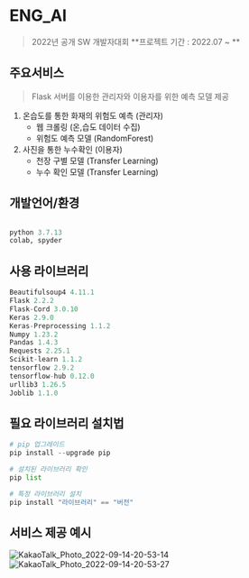 # ENG_AI
> 2022년 공개 SW 개발자대회 **프로젝트 기간 : 2022.07 ~ ** 


## 주요서비스
>  Flask 서버를 이용한 관리자와 이용자를 위한 예측 모델 제공
1. 온습도를 통한 화재의 위험도 예측 (관리자) 
    * 웹 크롤링 (온,습도 데이터 수집)
    * 위험도 예측 모델 (RandomForest)
2. 사진을 통한 누수확인 (이용자)
    - 천장 구별 모델 (Transfer Learning)
    - 누수 확인 모델 (Transfer Learning)




## 개발언어/환경
``` python

python 3.7.13
colab, spyder

```

## 사용 라이브러리

``` python
Beautifulsoup4 4.11.1
Flask 2.2.2
Flask-Cord 3.0.10
Keras 2.9.0
Keras-Preprocessing 1.1.2
Numpy 1.23.2
Pandas 1.4.3
Requests 2.25.1
Scikit-learn 1.1.2
tensorflow 2.9.2
tensorflow-hub 0.12.0
urllib3 1.26.5
Joblib 1.1.0

```

## 필요 라이브러리 설치법

``` Python
# pip 업그레이드
pip install --upgrade pip

# 설치된 라이브러리 확인
pip list

# 특정 라이브러리 설치
pip install "라이브러리" == "버전"

```

## 서비스 제공 예시
![KakaoTalk_Photo_2022-09-14-20-53-14](https://user-images.githubusercontent.com/110962852/190148565-12e1734d-ec2e-4d10-83b6-4f35e447436e.png)
![KakaoTalk_Photo_2022-09-14-20-53-27](https://user-images.githubusercontent.com/110962852/190148822-5ce7a1d8-8ff3-4812-a2c2-3cff6f8bd037.png)
